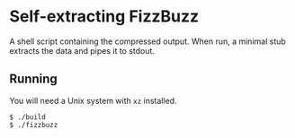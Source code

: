 Self-extracting FizzBuzz
========================

A shell script containing the compressed output.  When run, a minimal
stub extracts the data and pipes it to stdout.


Running
-------

You will need a Unix system with `xz` installed.

    $ ./build
    $ ./fizzbuzz
